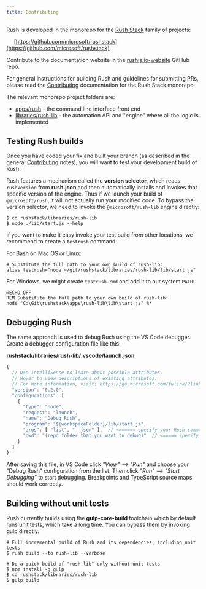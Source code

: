 ```yaml
---
title: Contributing
---
```


Rush is developed in the monorepo for the [Rush Stack](https://rushstack.io/) family of projects:

&nbsp;&nbsp;&nbsp;&nbsp; [https://github.com/microsoft/rushstack](https://github.com/microsoft/rushstack)

Contribute to the documentation website in the [rushjs.io-website](https://github.com/microsoft/rushjs.io-website) GitHub repo.

For general instructions for building Rush and guidelines for submitting PRs, please read the
[Contributing](https://rushstack.io/pages/contributing/get_started/) documentation for the Rush Stack
monorepo.

The relevant monorepo project folders are:

- [apps/rush](https://github.com/microsoft/rushstack/tree/main/apps/rush) - the command line interface front end
- [libraries/rush-lib](https://github.com/microsoft/rushstack/tree/main/libraries/rush-lib) - the automation API and "engine" where all the logic is implemented

## Testing Rush builds

Once you have coded your fix and built your branch (as described in the general [Contributing](https://rushstack.io/pages/contributing/get_started/) notes), you will want to test your development build of Rush.

Rush features a mechanism called the **version selector**, which reads `rushVersion` from **rush.json** and then automatically installs and invokes that specific version of the engine. Thus if we launch your build of `@microsoft/rush`, it will not actually run your modified code. To bypass the version selector, we need to invoke the `@microsoft/rush-lib` engine directly:

```shell
$ cd rushstack/libraries/rush-lib
$ node ./lib/start.js --help
```

If you want to make it easy invoke your test build from other locations, we recommend to create a `testrush` command.

For Bash on Mac OS or Linux:

```shell
# Substitute the full path to your own build of rush-lib:
alias testrush="node ~/git/rushstack/libraries/rush-lib/lib/start.js"
```

For Windows, we might create `testrush.cmd` and add it to our system `PATH`:

```
@ECHO OFF
REM Substitute the full path to your own build of rush-lib:
node "C:\Git\rushstack\apps\rush-lib\lib\start.js" %*
```

## Debugging Rush

The same approach is used to debug Rush using the VS Code debugger. Create a debugger configuration file like this:

**rushstack/libraries/rush-lib/.vscode/launch.json**

```js
{
  // Use IntelliSense to learn about possible attributes.
  // Hover to view descriptions of existing attributes.
  // For more information, visit: https://go.microsoft.com/fwlink/?linkid=830387
  "version": "0.2.0",
  "configurations": [
    {
      "type": "node",
      "request": "launch",
      "name": "Debug Rush",
      "program": "${workspaceFolder}/lib/start.js",
      "args": [ "list", "--json" ],  // <====== specify your Rush command line arguments here
      "cwd": "(repo folder that you want to debug)"  // <===== specify your target working folder here
    }
  ]
}
```

After saving this file, in VS Code click _"View" --> "Run"_ and choose your "Debug Rush" configuration from the list. Then click _"Run" --> "Start Debugging"_ to start debugging. Breakpoints and TypeScript source maps should work correctly.

## Building without unit tests

Rush currently builds using the **gulp-core-build** toolchain which by default runs unit tests, which take a long time. You can bypass them by invoking gulp directly.

```shell
# Full incremental build of Rush and its dependencies, including unit tests
$ rush build --to rush-lib --verbose

# Do a quick build of "rush-lib" only without unit tests
$ npm install -g gulp
$ cd rushstack/libraries/rush-lib
$ gulp build
```
